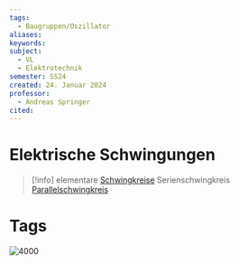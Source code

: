 ```yaml
---
tags:
  - Baugruppen/Oszillator
aliases: 
keywords: 
subject:
  - VL
  - Elektrotechnik
semester: SS24
created: 24. Januar 2024
professor:
  - Andreas Springer
cited:
---
```

 

# Elektrische Schwingungen

> [!info] elementare [Schwingkreise](../Physik/Schwingkreise.md)
> Serienschwingkreis
> [Parallelschwingkreis](Parallelschwingkreis.md)




# Tags

![4000](../Mathematik/mathe%20(4)/assets/Schwingkreise%202024-01-17%2009.08.32.excalidraw)